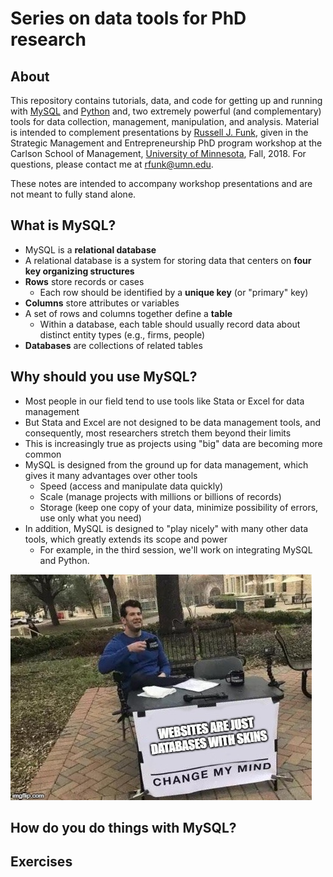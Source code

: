 # Series on data tools for PhD research

## About
This repository contains tutorials, data, and code for getting up and running with [MySQL](http://www.mysql.com) and [Python](http://www.python.org) and, two extremely powerful (and complementary) tools for data collection, management, manipulation, and analysis. Material is intended to complement presentations by [Russell J. Funk](http://www.russellfunk.org), given in the Strategic Management and Entrepreneurship PhD program workshop at the Carlson School of Management, [University of Minnesota](http://www.umn.edu), Fall, 2018. For questions, please contact me at [rfunk@umn.edu](mailto:rfunk@umn.edu).

These notes are intended to accompany workshop presentations and are not meant to fully stand alone.

## What is MySQL?
* MySQL is a __relational database__
* A relational database is a system for storing data that centers on __four key organizing structures__
 * __Rows__ store records or cases
     * Each row should be identified by a __unique key__ (or "primary" key)
 * __Columns__ store attributes or variables
 * A set of rows and columns together define a __table__
     * Within a database, each table should usually record data about distinct entity types (e.g., firms, people)
 * __Databases__ are collections of related tables

## Why should you use MySQL?
* Most people in our field tend to use tools like Stata or Excel for data management
* But Stata and Excel are not designed to be data management tools, and consequently, most researchers stretch them beyond their limits
 * This is increasingly true as projects using "big" data are becoming more common
* MySQL is designed from the ground up for data management, which gives it many advantages over other tools
  * Speed (access and manipulate data quickly)
  * Scale (manage projects with millions or billions of records)
  * Storage (keep one copy of your data, minimize possibility of errors, use only what you need)
* In addition, MySQL is designed to "play nicely" with many other data tools, which greatly extends its scope and power
  * For example, in the third session, we'll work on integrating MySQL and Python.

![alt text](https://github.com/russellfunk/phd_toolbox/blob/master/images/change_my_mind.jpeg "Logo Title Text 1")

## How do you do things with MySQL?

 

## Exercises
